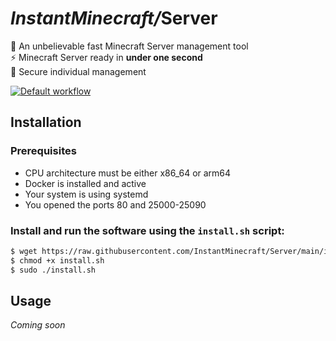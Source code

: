 # _InstantMinecraft/_**Server**

🚀 An unbelievable fast Minecraft Server management tool \
⚡ Minecraft Server ready in **under one second** \
🔐 Secure individual management

[![Default workflow](https://github.com/InstantMinecraft/Server/actions/workflows/test.yaml/badge.svg)](https://github.com/InstantMinecraft/Server/actions/workflows/workflow.yaml)

## Installation
### Prerequisites
- CPU architecture must be either x86_64 or arm64
- Docker is installed and active
- Your system is using systemd
- You opened the ports 80 and 25000-25090
### Install and run the software using the ``install.sh`` script:
```bash
$ wget https://raw.githubusercontent.com/InstantMinecraft/Server/main/install.sh -O install.sh
$ chmod +x install.sh
$ sudo ./install.sh
```

## Usage
_Coming soon_